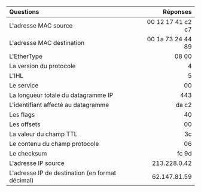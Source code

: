 

|Questions       |  Réponses     |
|:-----------|------------:|
L'adresse MAC source | 00 12 17 41 c2 c7
L'adresse MAC destination| 00 1a 73 24 44 89 
L'EtherType | 08 00
La version du protocole | 4
L'IHL | 5
Le service | 00 
La longueur totale du datagramme IP | 443
L'identifiant affecté au datagramme | da c2
Les flags | 40
Les offsets | 00
La valeur du champ TTL | 3c
Le contenu du champ protocole | 06
Le checksum | fc 9d
L'adresse IP source |  213.228.0.42
L'adresse IP de destination (en format décimal) | 62.147.81.59
